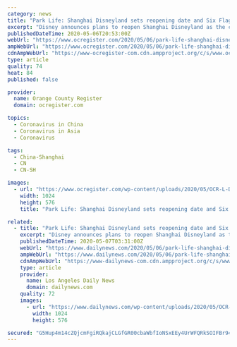 ```yaml
---
category: news
title: "Park Life: Shanghai Disneyland sets reopening date and Six Flags rolls out post-COVID-19 plan"
excerpt: "Disney announces plans to reopen Shanghai Disneyland as the company reveals its theme park division absorbed a $1 billion loss as a result of the COVID-19 pandemic. Six Flags, SeaWorld and Legoland roll out post-COVID-19 plans for reopening their theme parks with expanded health and safety protocols."
publishedDateTime: 2020-05-06T20:53:00Z
webUrl: "https://www.ocregister.com/2020/05/06/park-life-shanghai-disneyland-sets-reopening-date-and-six-flags-rolls-out-post-covid-19-plan/"
ampWebUrl: "https://www.ocregister.com/2020/05/06/park-life-shanghai-disneyland-sets-reopening-date-and-six-flags-rolls-out-post-covid-19-plan/amp/"
cdnAmpWebUrl: "https://www-ocregister-com.cdn.ampproject.org/c/s/www.ocregister.com/2020/05/06/park-life-shanghai-disneyland-sets-reopening-date-and-six-flags-rolls-out-post-covid-19-plan/amp/"
type: article
quality: 74
heat: 84
published: false

provider:
  name: Orange County Register
  domain: ocregister.com

topics:
  - Coronavirus in China
  - Coronavirus in Asia
  - Coronavirus

tags:
  - China-Shanghai
  - CN
  - CN-SH

images:
  - url: "https://www.ocregister.com/wp-content/uploads/2020/05/OCR-L-DISNEY-CORONAVIRUS-0124-FEATURED-3.jpg?w=1024&h=576"
    width: 1024
    height: 576
    title: "Park Life: Shanghai Disneyland sets reopening date and Six Flags rolls out post-COVID-19 plan"

related:
  - title: "Park Life: Shanghai Disneyland sets reopening date and Six Flags rolls out post-coronavirus plan"
    excerpt: "Disney announces plans to reopen Shanghai Disneyland as the company reveals its theme park division absorbed a $1 billion loss as a result of the COVID-19 pandemic. Six Flags, SeaWorld and Legoland roll out post-COVID-19 plans for reopening their theme parks with expanded health and safety protocols."
    publishedDateTime: 2020-05-07T03:31:00Z
    webUrl: "https://www.dailynews.com/2020/05/06/park-life-shanghai-disneyland-sets-reopening-date-and-six-flags-rolls-out-post-covid-19-plan/"
    ampWebUrl: "https://www.dailynews.com/2020/05/06/park-life-shanghai-disneyland-sets-reopening-date-and-six-flags-rolls-out-post-covid-19-plan/amp/"
    cdnAmpWebUrl: "https://www-dailynews-com.cdn.ampproject.org/c/s/www.dailynews.com/2020/05/06/park-life-shanghai-disneyland-sets-reopening-date-and-six-flags-rolls-out-post-covid-19-plan/amp/"
    type: article
    provider:
      name: Los Angeles Daily News
      domain: dailynews.com
    quality: 72
    images:
      - url: "https://www.dailynews.com/wp-content/uploads/2020/05/OCR-L-DISNEY-CORONAVIRUS-0124-FEATURED-3.jpg?w=1024&h=576"
        width: 1024
        height: 576

secured: "G5Hup4m14cZQjcmFgiRQkajCLGfGR00cbaWbfIoNSxEEy4UrWFQRkSOIFBr94szjOWv4jKhHSGY69QAHeclAMKQrG/l5nosfdWtakO1h/Ll1LCYjrtrg2kH95XhmdHZz3ZtFJw2Z4a7E/bAJIRFBxJtcOrCO77Usl4dvdRtkupf6KZWcSKdbmTU1G8hTxZoKxTm1+JsqwBYE+l4joe4y0Lb7iHmI5oWyiYaeI3novdSVBUNgx1FFCh41tuOQIG8yYS6HHRjdtpZV61l+hwSJpqeZomgQXQ/GXWkJAtLDYBnXfFJEJN2PYfu7QQcvEthUIOuITC4GA+8E2ELwYp4C2YfEoqz9GGsKMTGRvA0XAhumvdAQBBZDzUlpniF2NZj9ES9u8Ils5XSbss2CB8qACvK4+V0gTI4bjAQ9f5qfFlXT4bzNnWpcYws199yhabdn93AZU6vRkIU1map3YKuFOrjS6LcJwyeOwzAtXgeKXf8=;wMEdC4aT9cDLm0BeoNQjHQ=="
---
```


